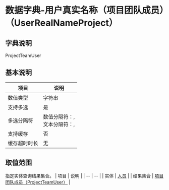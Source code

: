 # 数据字典-用户真实名称（项目团队成员）（UserRealNameProject）
## 字典说明
ProjectTeamUser

## 基本说明
| 项目 | 说明 |
| -- | -- |
| 数值类型 | 字符串 |
| 支持多选 | 是 |
| 多选分隔符 | 数值分隔符：,<br>文本分隔符：, |
| 支持缓存 | 否 |
| 缓存超时时长 | 无 |

## 取值范围
指定实体查询结果集合。
| 项目 | 说明 |
| -- | -- |
| 实体 | [人员](../module/ou/SysEmployee) |
| 结果集合 | [项目团队成员（ProjectTeamUser）]() |

